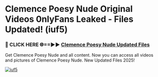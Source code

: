 # Clemence Poesy Nude Original Videos 0nlyFans Leaked - Files Updated! (iuf5)

<h3>🔴 CLICK HERE 🌐==►► <a href="https://tinyurl.com/5h6xmrr3" rel="nofollow">Clemence Poesy Nude Updated Files</a></h3>

Get Clemence Poesy Nude and all content. Now you can access all videos and pictures of Clemence Poesy Nude. New Updated Files 2025!

[![iuf5](https://i.imgur.com/KVD873Z.gif)](https://tinyurl.com/5h6xmrr3)
